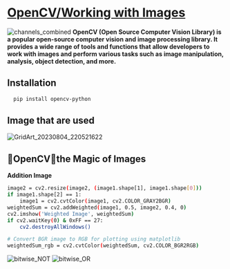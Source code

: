 # [OpenCV/Working with Images](https://opencv.org/)
![channels_combined](https://github.com/ThisIs-Developer/Python/assets/109382325/55990dd2-407e-446b-93b6-8ac41d848d9f)
**OpenCV (Open Source Computer Vision Library) is a popular open-source computer vision and image processing library. It provides a wide range of tools and functions that allow developers to work with images and perform various tasks such as image manipulation, analysis, object detection, and more.**
## Installation
```bash
  pip install opencv-python
```
## Image that are used
![GridArt_20230804_220521622](https://github.com/ThisIs-Developer/Python/assets/109382325/c3888daa-f8e1-4f5f-ab05-8f2558848046)
## 🌟OpenCV🎨the Magic of Images
**Addition Image**
```bash
image2 = cv2.resize(image2, (image1.shape[1], image1.shape[0]))
if image1.shape[2] == 1:
    image1 = cv2.cvtColor(image1, cv2.COLOR_GRAY2BGR)
weightedSum = cv2.addWeighted(image1, 0.5, image2, 0.4, 0)
cv2.imshow('Weighted Image', weightedSum)
if cv2.waitKey(0) & 0xFF == 27:
    cv2.destroyAllWindows()

# Convert BGR image to RGB for plotting using matplotlib
weightedSum_rgb = cv2.cvtColor(weightedSum, cv2.COLOR_BGR2RGB)
```
![bitwise_NOT](https://github.com/ThisIs-Developer/Python/assets/109382325/84ec9507-f3e0-4910-81e3-60ce55be17aa)
![bitwise_OR](https://github.com/ThisIs-Developer/Python/assets/109382325/c7b174db-2bac-48a1-b279-88319c6b1584)

